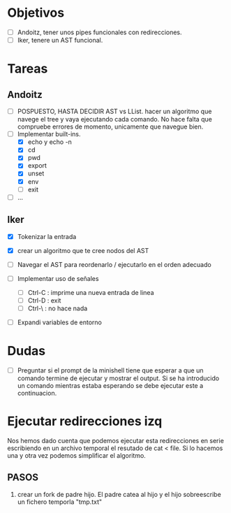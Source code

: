 # Objetivos
- [ ] Andoitz, tener unos pipes funcionales con redirecciones.
- [ ] Iker, tenere un AST funcional.

# Tareas

## Andoitz
 - [ ] POSPUESTO, HASTA DECIDIR AST vs LList. hacer un algoritmo que navege el tree y vaya ejecutando cada comando. No hace falta que compruebe errores de momento, unicamente que navegue bien. 
 - [ ] Implementar built-ins.
   - [x] echo y echo -n
   - [x] cd
   - [x] pwd
   - [x] export
   - [x] unset
   - [x] env
   - [ ] exit

 - [ ] ...

## Iker
- [x] Tokenizar la entrada
- [x] crear un algoritmo que te cree nodos del AST
- [ ] Navegar el AST para reordenarlo / ejecutarlo en el orden adecuado

- [ ] Implementar uso de señales
  - [ ] Ctrl-C : imprime una nueva entrada de linea
  - [ ] Ctrl-D : exit
  - [ ] Ctrl-\ : no hace nada

- [ ] Expandi variables de entorno

# Dudas
- [ ] Preguntar si el prompt de la minishell tiene que esperar a que un comando
  termine de ejecutar y mostrar el output. Si se ha introducido un comando
  mientras estaba esperando se debe ejecutar este a continuacion.

# Ejecutar redirecciones izq
Nos hemos dado cuenta que podemos ejecutar esta redirecciones en serie
escribiendo en un archivo temporal el resutado de cat < file. Si lo hacemos una
y otra vez podemos simplificar el algoritmo.

## PASOS
1. crear un fork de padre hijo. El padre catea al hijo y el hijo sobreescribe un fichero temporla "tmp.txt"
